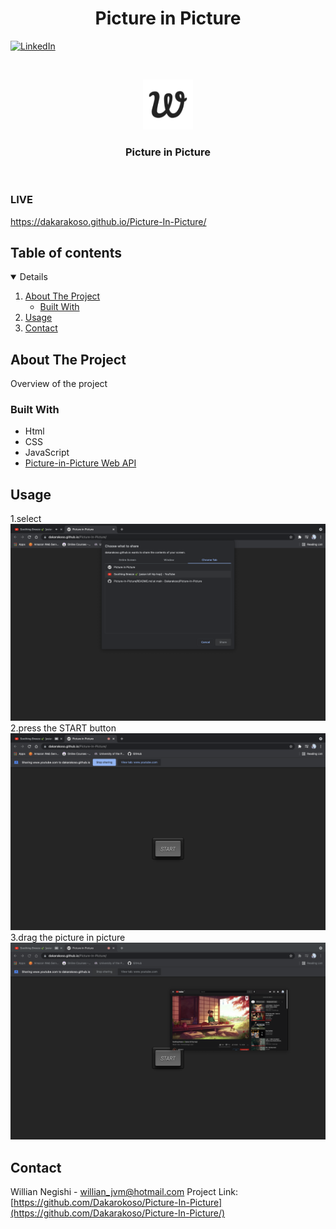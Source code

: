  <h1 align="center">Picture in Picture</h1>

[![LinkedIn][linkedin-shield]][linkedin-url]

<!-- PROJECT LOGO -->
<br />
<p align="center">
    <img src="images/apple-touch-icon.png" alt="Logo" width="80" height="80">
  </a>

  <h3 align="center">Picture in Picture</h3>
<br/>
</p>

### LIVE

https://dakarakoso.github.io/Picture-In-Picture/

<!-- TABLE OF CONTENTS -->

## Table of contents

<details open="open">
  <ol>
    <li>
      <a href="#about-the-project">About The Project</a>
      <ul>
        <li><a href="#built-with">Built With</a></li>
      </ul>
    </li>
    <li><a href="#usage">Usage</a></li>
    <li><a href="#contact">Contact</a></li>
  </ol>
</details>

<!-- ABOUT THE PROJECT -->

## About The Project

Overview of the project

### Built With

- Html
- CSS
- JavaScript
- [Picture-in-Picture Web API](https://css-tricks.com/an-introduction-to-the-picture-in-picture-web-api/)

## Usage

1.select
<img src="images/part1.png"/>
2.press the START button
<img src="images/part2.png"/>
3.drag the picture in picture
<img src="images/part4.png"/>





<!-- CONTACT -->

## Contact

Willian Negishi - willian_jvm@hotmail.com
Project Link: [https://github.com/Dakarokoso/Picture-In-Picture](https://github.com/Dakarakoso/Picture-In-Picture/)

<!-- MARKDOWN LINKS & IMAGES -->
<!-- https://www.markdownguide.org/basic-syntax/#reference-style-links -->

[linkedin-shield]: https://img.shields.io/badge/-LinkedIn-black.svg?style=for-the-badge&logo=linkedin&colorB=555
[linkedin-url]: https://www.linkedin.com/in/willian-negishi-2829a4172/
